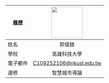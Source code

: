 |      履歷        |<img src="https://memeprod.sgp1.digitaloceanspaces.com/user-resource/124069fd34885ef5f4f102e3e1be1a74.png" width=100 height=100/>|
| ---------------- |:-----------------------------:|
|姓名             | 郭俊鋒                  |
|學校             | 高雄科技大學                  |
|電子郵件         | C109252106@nkust.edu.tw          |
|選修             | 智慧城市導論                  |
